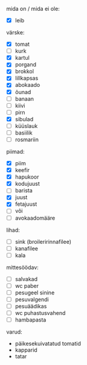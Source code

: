 
mida on / mida ei ole:
- [x] leib

värske:
- [x] tomat
- [ ] kurk
- [x] kartul
- [x] porgand
- [x] brokkol
- [x] lillkapsas
- [x] abokaado
- [x] õunad
- [ ] banaan
- [ ] kiivi
- [ ] pirn
- [x] sibulad
- [ ] küüslauk
- [ ] basiilik
- [ ] rosmariin

piimad:
- [x] piim
- [x] keefir
- [x] hapukoor
- [x] kodujuust
- [ ] barista
- [x] juust
- [x] fetajuust
- [ ] või
- [ ] avokaadomääre

lihad:
- [ ] sink (broileririnnafilee)
- [ ] kanafilee
- [ ] kala

mittesöödav:
- [ ] salvakad
- [ ] wc paber
- [ ] pesugeel sinine
- [ ] pesuvalgendi
- [ ] pesuäädikas
- [ ] wc puhastusvahend
- [ ] hambapasta

varud:
- päikesekuivatatud tomatid
- kapparid
- tatar